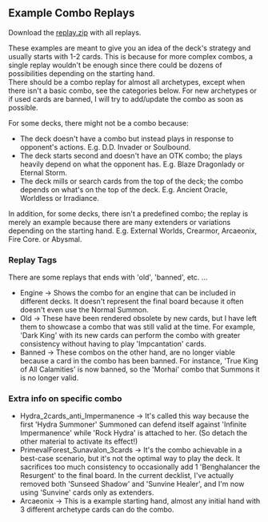## Example Combo Replays

Download the [replay.zip](https://github.com/Secuter/SecuterYGOCustomCards-Replays/releases/latest/download/replay.zip) with all replays.

These examples are meant to give you an idea of the deck's strategy and usually starts with 1-2 cards. This is because for more complex combos, a single replay wouldn't be enough since there could be dozens of possibilities depending on the starting hand.<br>
There should be a combo replay for almost all archetypes, except when there isn't a basic combo, see the categories below.
For new archetypes or if used cards are banned, I will try to add/update the combo as soon as possible.
 
For some decks, there might not be a combo because:
* The deck doesn't have a combo but instead plays in response to opponent's actions. E.g. D.D. Invader or Soulbound.
* The deck starts second and doesn't have an OTK combo; the plays heavily depend on what the opponent has. E.g. Blaze Dragonlady or Eternal Storm.
* The deck mills or search cards from the top of the deck; the combo depends on what's on the top of the deck. E.g. Ancient Oracle, Worldless or Irradiance.

In addition, for some decks, there isn't a predefined combo; the replay is merely an example because there are many extenders or variations depending on the starting hand. E.g. External Worlds, Crearmor, Arcaeonix, Fire Core. or Abysmal.

### Replay Tags

There are some replays that ends with 'old', 'banned', etc. ...

* Engine -> Shows the combo for an engine that can be included in different decks. It doesn't represent the final board because it often doesn't even use the Normal Summon.
* Old -> These have been rendered obsolete by new cards, but I have left them to showcase a combo that was still valid at the time. For example, 'Dark King' with its new cards can perform the combo with greater consistency without having to play 'Impcantation' cards.
* Banned -> These combos on the other hand, are no longer viable because a card in the combo has been banned. For instance, 'True King of All Calamities' is now banned, so the 'Morhai' combo that Summons it is no longer valid.

### Extra info on specific combo

* Hydra_2cards_anti_Impermanence -> It's called this way because the first 'Hydra Summoner' Summoned can defend itself against 'Infinite Impermanence' while 'Rock Hydra' is attached to her. (So detach the other material to activate its effect!)
* PrimevalForest_Sunavalon_3cards -> It's the combo achievable in a best-case scenario, but it's not the optimal way to play the deck. It sacrifices too much consistency to occasionally add 1 'Benghalancer the Resurgent' to the final board. In the current decklist, I've actually removed both 'Sunseed Shadow' and 'Sunvine Healer', and I'm now using 'Sunvine' cards only as extenders.
* Arcaeonix -> This is a example starting hand, almost any initial hand with 3 different archetype cards can do the combo.
